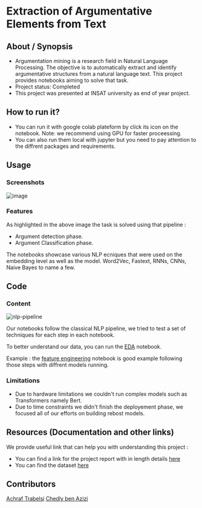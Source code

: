 # Extraction of Argumentative Elements from Text

## About / Synopsis

* Argumentation mining is a research field in Natural Language Processing. The objective is to
  automatically extract and identify argumentative structures from a natural language text. This project provides notebooks aiming to solve that task.
* Project status: Completed
* This project was presented at INSAT university as end of year project.


## How to run it?

* You can run it with google colab plateform by click its icon on the notebook. Note: we recommend using GPU for faster proceessing.
* You can also run them local with jupyter but you need to pay attention to the diffrent packages and requirements.

## Usage

### Screenshots

![image](https://user-images.githubusercontent.com/98907083/204883783-a32eba0b-7777-46b6-a537-613a54f00792.png)

### Features

As highlighted in the above image the task is solved using that pipeline :
* Argument detection phase.
* Argument Classification phase.

The notebooks showcase various NLP ecniques that were used on the embedding level as well as the model.
Word2Vec, Fastext, RNNs, CNNs, Naive Bayes to name a few.

## Code


### Content

![nlp-pipeline](https://user-images.githubusercontent.com/98907083/204885989-e5cfb89b-9758-4c78-b703-f4bcc52bf447.png)

Our notebooks follow the classical NLP pipeline, we tried to test a set of techniques for each step in each notebook.

To better understand our data, you can run the [EDA](https://github.com/Achraf-Trabelsi/PFA-NLP/blob/main/EDA.ipynb) notebook.

Example : the [feature engineering](https://github.com/Achraf-Trabelsi/PFA-NLP/blob/main/Feature_Engineering.ipynb) notebook is good example following those steps with diffrent models running.


### Limitations

* Due to hardware limitations we couldn't run complex models such as Transformers namely Bert.
* Due to time constraints we didn't finish the deployement phase, we focused all of our efforts on building rebost models.

## Resources (Documentation and other links)

We provide useful link that can help you with understanding this project :

* You can find a link for the project report with in length details [here](https://drive.google.com/file/d/1eH7tPCUZCi816QWIlSlGSV2yDcHhygmc/view?usp=sharing)
* You can find the dataset [here](https://www.kaggle.com/competitions/feedback-prize-2021/data)

## Contributors 

[Achraf Trabelsi](https://github.com/Achraf-Trabelsi)
[Chedly ben Azizi](https://github.com/chedlyba)


